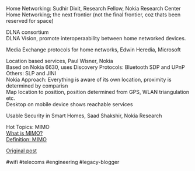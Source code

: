 <!--
date: '2005-09-20'
published: true
slug: 2005-09-iws-2005-tuesday
time_to_read: 5
title: IWS 2005 Tuesday
-->

Home Networking: Sudhir Dixit, Research Fellow, Nokia Research Center  
Home Networking; the next frontier (not the final frontier, coz thats been reserved for space)  
  
DLNA consortium  
DLNA Vision, promote interoperaability between home networked devices.  
  
Media Exchange protocols for home networks, Edwin Heredia, Microsoft  
  
Location based services, Paul Wisner, Nokia  
Based on Nokia 6630, uses Discovery Protocols: Bluetooth SDP and UPnP  
Others: SLP and JINI  
Nokia Approach: Everything is aware of its own location, proximity is determined by comparisn  
Map location to position, position determined from GPS, WLAN triangulation etc.  
Desktop on mobile device shows reachable services  
  
Usable Security in Smart Homes, Saad Shakshir, Nokia Research  
  
  
Hot Topics: MIMO  
[What is MIMO?](http://www.pcworld.com/news/article/0,aid,119556,00.asp)  
[Definition: MIMO](http://searchexchange.techtarget.com/gDefinition/0,294236,sid43_gci1025328,00.html)

[Original post](https://ysfk.blogspot.com/2005/09/iws-2005-tuesday.html)

#wifi #telecoms #engineering #legacy-blogger 